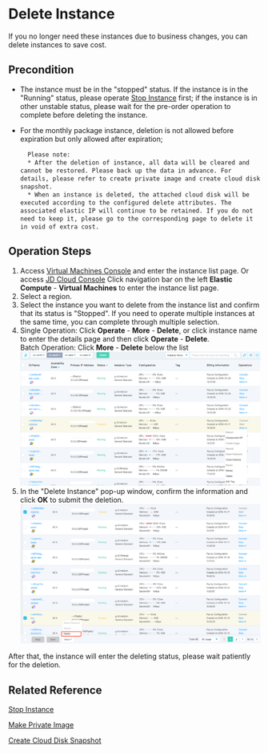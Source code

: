 # Delete Instance

If you no longer need these instances due to business changes, you can delete instances to save cost.

## Precondition

* The instance must be in the "stopped" status. If the instance is in the "Running" status, please operate [Stop Instance](Stop-Instance.md) first; if the instance is in other unstable status, please wait for the pre-order operation to complete before deleting the instance.
* For the monthly package instance, deletion is not allowed before expiration but only allowed after expiration;
	
		Please note:
		* After the deletion of instance, all data will be cleared and cannot be restored. Please back up the data in advance. For details, please refer to create private image and create cloud disk snapshot.
		* When an instance is deleted, the attached cloud disk will be executed according to the configured delete attributes. The associated elastic IP will continue to be retained. If you do not need to keep it, please go to the corresponding page to delete it in void of extra cost.

## Operation Steps
1. Access [Virtual Machines Console](https://cns-console.jdcloud.com/host/compute/list) and enter the instance list page. Or access [JD Cloud Console](https://console.jdcloud.com) Click navigation bar on the left **Elastic Compute** - **Virtual Machines** to enter the instance list page.
2. Select a region.
3. Select the instance you want to delete from the instance list and confirm that its status is "Stopped". If you need to operate multiple instances at the same time, you can complete through multiple selection.
4. Single Operation: Click **Operate** - **More** - **Delete**, or click instance name to enter the details page and then click **Operate** - **Delete**.
<br>Batch Operation: Click **More** - **Delete** below the list
![](../../../../../image/vm/deleteinstance1.png)
5. In the "Delete Instance" pop-up window, confirm the information and click **OK** to submit the deletion. ![](../../../../../image/vm/deleteinstance2.png)

After that, the instance will enter the deleting status, please wait patiently for the deletion.

## Related Reference

[Stop Instance](Stop-Instance.md)

[Make Private Image](http://docs.jdcloud.com/cn/virtual-machines/create-private-image)

[Create Cloud Disk Snapshot](http://docs.jdcloud.com/cn/cloud-disk-service/create-clouddisk-snapshot)
